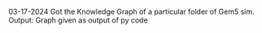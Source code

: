 03-17-2024
Got the Knowledge Graph of a particular folder of Gem5 sim.
Output: Graph given as output of py code
